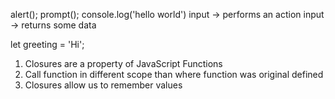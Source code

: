 alert();
prompt();
console.log('hello world')
input -> performs an action
input -> returns some data

let greeting = 'Hi';

1) Closures are a property of JavaScript Functions
2) Call function in different scope than where function was original defined
3) Closures allow us to remember values 